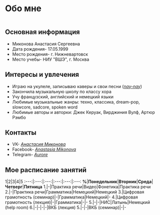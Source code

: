 # Обо мне
![]()
## Основная информация
* Миконова Анастасия Сергеевна
* Дата рождения- 17.05.1999
* Место рождения- г. Нижневартовск
* Место учебы- НИУ "ВШЭ", г. Москва
## Интересы и увлечения
* Играю на укулеле, записываю каверы и свои песни ([*nay-nay*](https://m.vk.com/naynayclub))
* Закончила музыкальную школу по классу хора
* Учу французский, английский и немецкий языки
* Любимые музыкальные жанры: техно, классика, dream-pop, slowcore, sadcore, spoken word
* Любимые авторы и авторки: Джек Керуак, Вирджиния Вулф, Артюр Рэмбо
## Контакты
* VK- [*Анастасия Миконова*](https://m.vk.com/pthtt)
* Facebook- [*Anastasia Mikonova*](https://www.facebook.com/a.mikonova)
* Telegram- [*Aurore*](https://t.me/auroredubois)
## Мое расписание занятий
1|2|3|4|5
:---:|:---:|:---:|:---:|:---:|:---:
**%**|**Понедельник**|**Вторник**|**Среда**|**Четверг**|**Пятница**
1.|-|Практика речи|Видео|Фонетика|Практика речи
2.|-|Практика речи|Грамматика|Немецкий|Немецкий
3.|Цифровая грамотность (семинар)|-|Грамматика|Немецкий|-
4.|Цифровая грамотность (лекция)|-|Грамматика|-|-
5.|-|-|НИС|Латынь|Немецкий (help room)
6.|-|-|-|-|ВКБ (лекция)
5.|-|-|ВКБ (семинар)|-|-

